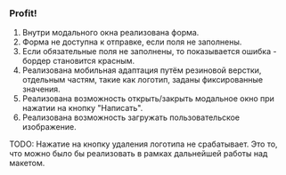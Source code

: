 ### Profit!
1) Внутри модального окна реализована форма.
2) Форма не доступна к отправке, если поля не заполнены.
3) Если обязательные поля не заполнены, то показывается ошибка - бордер становится красным.
4) Реализована мобильная адаптация путём резиновой верстки, 
отдельным частям, такие как логотип, заданы фиксированные значения.
5) Реализована возможность открыть/закрыть модальное окно при нажатии на кнопку "Написать".
6) Реализована возможность загружать пользовательское изображение.

TODO: Нажатие на кнопку удаления логотипа не срабатывает. 
Это то, что можно было бы реализовать в рамках дальнейшей работы над макетом.

